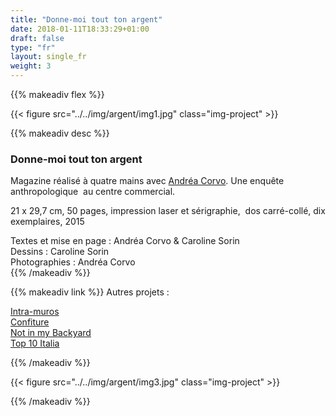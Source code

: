 ```yaml
---
title: "Donne-moi tout ton argent"
date: 2018-01-11T18:33:29+01:00
draft: false
type: "fr"
layout: single_fr
weight: 3
---
```


{{% makeadiv flex %}}

{{< figure src="../../img/argent/img1.jpg" class="img-project" >}}

{{% makeadiv desc %}}
### Donne-moi tout ton argent

Magazine réalisé à quatre mains avec [Andréa Corvo](http://andreacorvo.com/). Une enquête anthropologique  au centre commercial.

21 x 29,7 cm, 50 pages, impression laser et sérigraphie,  dos carré-collé, dix exemplaires, 2015

Textes et mise en page : Andréa Corvo & Caroline Sorin  
Dessins : Caroline Sorin  
Photographies : Andréa Corvo  
{{% /makeadiv %}}

{{% makeadiv link %}}
Autres projets :

[Intra-muros](http://www.carolinesorin.com/projects_fr/intramuros)  
[Confiture](http://www.carolinesorin.com/projects_fr/confiture)  
[Not in my Backyard](http://www.carolinesorin.com/projects_fr/backyard)  
[Top 10 Italia](http://www.carolinesorin.com/projects_fr/italia)  


{{% /makeadiv %}}

{{< figure src="../../img/argent/img3.jpg" class="img-project" >}}

{{% /makeadiv %}}